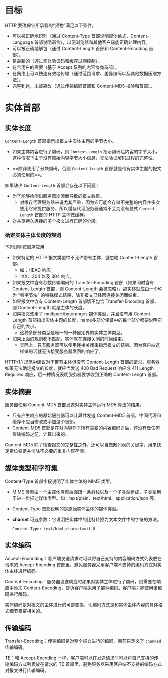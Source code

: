 # 目标

HTTP 要确保它所承载的“货物”满足以下条件。

- 可以被正确地识别（通过  Content-Type 首部说明媒体格式，Content-Language  首部说明语言），以便浏览器和其他客户端能正确处理内容。
- 可以被正确地解包（通过  Content-Length 首部和  Content-Encoding  首部）。
- 是最新的（通过实体验证码和缓存过期控制）。
- 符合用户的需要（基于  Accept  系列的内容协商首部）。
- 在网络上可以快速有效地传输（通过范围请求、差异编码以及其他数据压缩方法）。
- 完整到达、未被篡改（通过传输编码首部和  Content-MD5  校验和首部）。

# 实体首部

## 实体长度

`Content-Length` 首部指示出报文中实体主题的字节大小。

- 如果主体内容进行了编码，则 `Content-Length` 指示编码后内容的字节大小。这种情况下由于没有原始内容字节大小信息，无法验证解码过程的完整性。

- ==除非使用了分块编码，否则 `Content-Length` 首部就是带有实体主题的报文必须使用的==。

如果缺少 `Content-Length` 首部会存在以下问题：

- 为了能够检测出服务器崩溃而导致的报文截尾。
  - 对缓存代理服务器来说尤其严重，因为它可能会存储不完整的内容并多次使用它来提供服务，所以缓存代理服务器通常不会为没有显式 `Content-Length` 首部的 HTTP 主体做缓存。
- 对共享持久连接的多个报文进行正确的分段。

### 确定实体主体长度的规则

下列规则按顺序应用

- 如果特定的 HTTP 报文类型中不允许带有主体，就忽略 Content-Length 首部。
  - 如：HEAD 响应。
  - 1XX、204 以及 304 响应。
- 如果报文中含有秒数传输编码的 Transfer-Encoding 首部（如果同时含有 Content-Length 首部，则 Content-Length 会被忽略），那实体就应由一个称为 “零字节块” 的特殊模式结束，除非报文已经因连接关闭而结束。
- 如果报文中含有 Content-Length 首部切不包含 Transfer-Encoding 首部，则 Content-Length 就是主体的长度。
- 如果报文使用了 multipart/byteranges 媒体类型，并且没有用 Content-Length 首部指出实体主题的长度，name多部分保证中的每个部分都要说明它自己的大小。
  - 这种多部分类型是唯一的一种自定界的实体主体类型。
- 如果上面的规则都不匹配，实体就在连接关闭的时候结束。
  - 实际上，只有服务器可以使用连接关闭来指示报文的结束。因为客户端这样做的话就无法接受服务器发回的响应了。

HTTP/1.1  规范中建议对于带有主体但没有  Content-Length  首部的请求，服务器如果无法确定报文的长度，就应当发送 400  Bad  Request  响应或  411  Length  Required 响应，后一种情况表明服务器要求收到正确的 Content-Length  首部。

## 实体摘要

服务器使用 Content-MD5 首部发送对实体主体运行 MD5 算法的结果。

- 只有产生响应的原始服务器可以计算并发送 Content-MD5 首部。中间代理和缓存不应当修改或添加这个首部。
- Content-MD5 首部是在对内容作了所有需要的内容编码之后，还没有做任何传输编码之前，计算出来的。

Content-MD5 除了检查报文的完整性之外，还可以当做散列表的关键字，用来快速定位稳定并消除不必要的重复内容存储。

## 媒体类型和字符集

Content-Type 首部字段说明了实体主体的 MIME 类型。

- MIME 类型由一个主媒体类型后面跟一条斜线以及一个子类型组成，子类型用于进一步描述媒体类型。如：text/plain、text/html、application/json 等。

- Content-Type 首部说明的是原始实体主体的媒体类型。

- **charset** 可选参数：它说明把实体中的比特转换为文本文件中的字符的方法。

  ```http
  Content-Type: text/html;charset=utf-8
  ```

## 实体编码

Accept-Enconding：客户端发送请求时可以将自己支持的内容编码方式列表放在请求的 Accept-Encoding 首部里，避免服务器采用客户端不支持的编码方式对实体主体进行编码。

Content-Encoding：服务器发送响应时如果对实体主体进行了编码，则需要在响应中添加 Content-Encoding，告诉客户端采用了那种编码。客户端才能使用该编码进行解码。

实体编码是对报文的主体进行的可逆变换，切编码方式是和实体主体内容的具体格式细节紧密相关的。

## 传输编码

Transfer-Encoding：传输编码是对整个报文进行的编码。目前只定义了 `chunked` 传输编码。

TE：和 Accept-Encoding 一样，客户端可以在发送请求时可以将自己支持的传输编码方式列表放在请求的 TE 首部里，避免服务器采用客户端不支持的编码方式对报文进行传输编码。